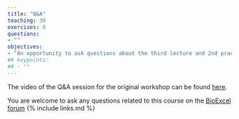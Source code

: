```yaml
---
title: "Q&A"
teaching: 30
exercises: 0
questions:
- ""
objectives:
- "An opportunity to ask questions about the third lecture and 2nd practical"
## keypoints:
## - ""
---
```


The video of the Q&A session for the original workshop can be found 
[here](https://youtu.be/FrsTNQPSChE).

You are welcome to ask any questions related to this course on the 
[BioExcel forum](https://ask.bioexcel.eu/c/qmmm-biosim/20)
{% include links.md %}
